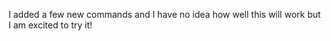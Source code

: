 <p>I added a few new commands and I have no idea how well this will work but I am excited to try it!</p>
